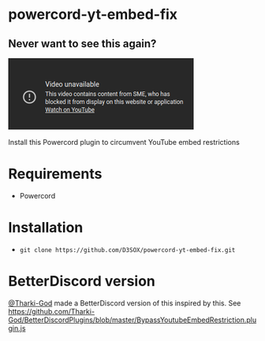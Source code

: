 # powercord-yt-embed-fix

## Never want to see this again?

![YouTube embed blocked](blocked.png)

Install this Powercord plugin to circumvent YouTube embed restrictions

# Requirements

- Powercord

# Installation

- `git clone https://github.com/D3SOX/powercord-yt-embed-fix.git`

# BetterDiscord version

[@Tharki-God](https://github.com/Tharki-God) made a BetterDiscord version of this inspired by this. See https://github.com/Tharki-God/BetterDiscordPlugins/blob/master/BypassYoutubeEmbedRestriction.plugin.js
